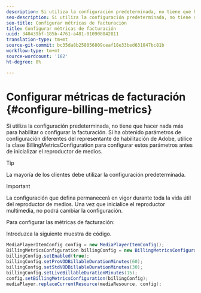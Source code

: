 ```yaml
---
description: Si utiliza la configuración predeterminada, no tiene que hacer nada más para habilitar o configurar la facturación. Si ha obtenido parámetros de configuración diferentes del representante de habilitación de Adobe, utilice la clase BillingMetricsConfiguration para configurar estos parámetros antes de inicializar el reproductor de medios.
seo-description: Si utiliza la configuración predeterminada, no tiene que hacer nada más para habilitar o configurar la facturación. Si ha obtenido parámetros de configuración diferentes del representante de habilitación de Adobe, utilice la clase BillingMetricsConfiguration para configurar estos parámetros antes de inicializar el reproductor de medios.
seo-title: Configurar métricas de facturación
title: Configurar métricas de facturación
uuid: 340439bf-185b-4761-a481-010908842811
translation-type: tm+mt
source-git-commit: bc35da8b258056809ceaf18e33bed631047bc81b
workflow-type: tm+mt
source-wordcount: '182'
ht-degree: 0%

---
```



# Configurar métricas de facturación {#configure-billing-metrics}

Si utiliza la configuración predeterminada, no tiene que hacer nada más para habilitar o configurar la facturación. Si ha obtenido parámetros de configuración diferentes del representante de habilitación de Adobe, utilice la clase BillingMetricsConfiguration para configurar estos parámetros antes de inicializar el reproductor de medios.

>[!TIP]
>
>La mayoría de los clientes debe utilizar la configuración predeterminada.

>[!IMPORTANT]
>
>La configuración que defina permanecerá en vigor durante toda la vida útil del reproductor de medios. Una vez que inicialice el reproductor multimedia, no podrá cambiar la configuración.

Para configurar las métricas de facturación:

Introduzca la siguiente muestra de código.

```java
MediaPlayerItemConfig config = new MediaPlayerItemConfig(); 
BillingMetricsConfiguration billingConfig = new BillingMetricsConfiguration(); 
billingConfig.setEnabled(true); 
billingConfig.setProVODBillableDurationMinutes(60); 
billingConfig.setStdVODBillableDurationMinutes(30); 
billingConfig.setLiveBillableDurationMinutes(15); 
config.setBillingMetricsConfiguration(billingConfig); 
mediaPlayer.replaceCurrentResource(mediaResource, config);
```
